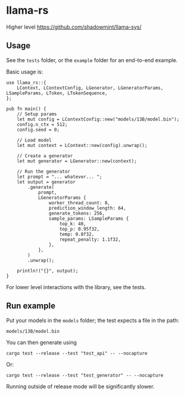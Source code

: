 # llama-rs

Higher level https://github.com/shadowmint/llama-sys/

## Usage

See the `tests` folder, or the `example` folder for an end-to-end example.

Basic usage is:

```
use llama_rs::{
    LContext, LContextConfig, LGenerator, LGeneratorParams, LSampleParams, LToken, LTokenSequence,
};

pub fn main() {
    // Setup params
    let mut config = LContextConfig::new("models/13B/model.bin");
    config.n_ctx = 512;
    config.seed = 0;

    // Load model
    let mut context = LContext::new(config).unwrap();

    // Create a generator
    let mut generator = LGenerator::new(context);
    
    // Run the generator
    let prompt = "... whatever... ";
    let output = generator
        .generate(
            prompt,
            LGeneratorParams {
                worker_thread_count: 8,
                prediction_window_length: 64,
                generate_tokens: 256,
                sample_params: LSampleParams {
                    top_k: 40,
                    top_p: 0.95f32,
                    temp: 0.8f32,
                    repeat_penalty: 1.1f32,
                },
            },
        )
        .unwrap();
        
    println!("{}", output);
}
```

For lower level interactions with the library, see the tests.

## Run example

Put your models in the `models` folder; the test expects a file in the path:

    models/13B/model.bin

You can then generate using
    
    cargo test --release --test "test_api" -- --nocapture

Or:

    cargo test --release --test "test_generator" -- --nocapture

Running outside of release mode will be significantly slower.